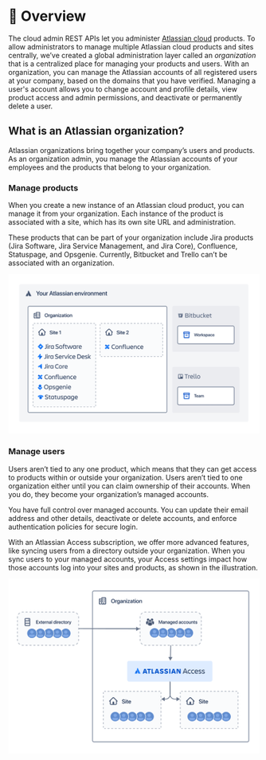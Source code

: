 # 📃 Overview

The cloud admin REST APIs let you administer [Atlassian cloud](https://developer.atlassian.com/cloud/) products. To allow administrators to manage multiple Atlassian cloud products and sites centrally, we’ve created a global administration layer called an _organization_ that is a centralized place for managing your products and users. With an organization, you can manage the Atlassian accounts of all registered users at your company, based on the domains that you have verified. Managing a user's account allows you to change account and profile details, view product access and admin permissions, and deactivate or permanently delete a user.

## What is an Atlassian organization?

Atlassian organizations bring together your company’s users and products. As an organization admin, you manage the Atlassian accounts of your employees and the products that belong to your organization.

### Manage products

When you create a new instance of an Atlassian cloud product, you can manage it from your organization. Each instance of the product is associated with a site, which has its own site URL and administration.&#x20;

These products that can be part of your organization include Jira products (Jira Software, Jira Service Management, and Jira Core), Confluence, Statuspage, and Opsgenie. Currently, Bitbucket and Trello can’t be associated with an organization.

![](<../.gitbook/assets/image (13) (1).png>)

### Manage users

Users aren’t tied to any one product, which means that they can get access to products within or outside your organization. Users aren’t tied to one organization either until you can claim ownership of their accounts. When you do, they become your organization’s managed accounts.

You have full control over managed accounts. You can update their email address and other details, deactivate or delete accounts, and enforce authentication policies for secure login.&#x20;

With an Atlassian Access subscription, we offer more advanced features, like syncing users from a directory outside your organization. When you sync users to your managed accounts, your Access settings impact how those accounts log into your sites and products, as shown in the illustration.

![](<../.gitbook/assets/image (14).png>)

